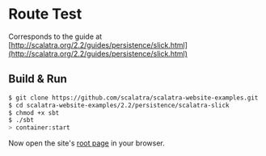 # Route Test #

Corresponds to the guide at [http://scalatra.org/2.2/guides/persistence/slick.html](http://scalatra.org/2.2/guides/persistence/slick.html)

## Build & Run ##

```sh
$ git clone https://github.com/scalatra/scalatra-website-examples.git
$ cd scalatra-website-examples/2.2/persistence/scalatra-slick
$ chmod +x sbt
$ ./sbt
> container:start
```

Now open the site's [root page](http://localhost:8080/) in your browser.
